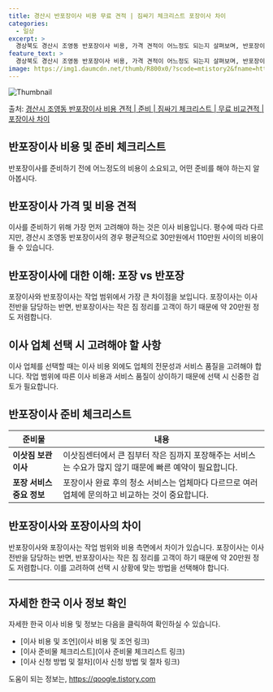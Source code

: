 ```yaml
---
title: 경산시 반포장이사 비용 무료 견적 | 짐싸기 체크리스트 포장이사 차이
categories:
  - 일상
excerpt: >
  경상북도 경산시 조영동 반포장이사 비용, 가격 견적이 어느정도 되는지 살펴보며, 반포장이사를 준비함에 있어 짐싸기 준비 체크리스트가 무엇인지 보겠습니다. 마지막으로 포장이사와 차이점을 통해 무료 비교견적으로 어떤 것이 더 합리적인 선택인지 공유 드립니다.경산시 조영동 포장이사 견적 샘플 보기 👈 클릭경산시 조영동 포장이사 가격 살펴보기 👈 클릭경산시 조영동 반포장이사 평균 이사 비용평수경산시 조영동 평균 이사 비용원룸 이사9평 이하 (1톤)30만원~투룸/쓰리룸 이사16평 ~ 20평 (2.5톤)80만원~쓰리룸 이사21평 (5톤) ~110만원~우리집 무료 이사견적 받기 👈 클릭포장 vs 반포장: 가장 큰 차이점포장이사는 이사 전반을 담당하는 반면, 반포장이사는 작은 짐 정리를 고객이 하기 때문에 약 2..
feature_text: >
  경상북도 경산시 조영동 반포장이사 비용, 가격 견적이 어느정도 되는지 살펴보며, 반포장이사를 준비함에 있어 짐싸기 준비 체크리스트가 무엇인지 보겠습니다. 마지막으로 포장이사와 차이점을 통해 무료 비교견적으로 어떤 것이 더 합리적인 선택인지 공유 드립니다.경산시 조영동 포장이사 견적 샘플 보기 👈 클릭경산시 조영동 포장이사 가격 살펴보기 👈 클릭경산시 조영동 반포장이사 평균 이사 비용평수경산시 조영동 평균 이사 비용원룸 이사9평 이하 (1톤)30만원~투룸/쓰리룸 이사16평 ~ 20평 (2.5톤)80만원~쓰리룸 이사21평 (5톤) ~110만원~우리집 무료 이사견적 받기 👈 클릭포장 vs 반포장: 가장 큰 차이점포장이사는 이사 전반을 담당하는 반면, 반포장이사는 작은 짐 정리를 고객이 하기 때문에 약 2..
image: https://img1.daumcdn.net/thumb/R800x0/?scode=mtistory2&fname=https%3A%2F%2Fblog.kakaocdn.net%2Fdn%2F5iFCJ%2FbtsHccYYJ9n%2FZDzJaCakzordX2AlRoS5wk%2Fimg.webp
---
```


![Thumbnail](https://img1.daumcdn.net/thumb/R800x0/?scode=mtistory2&fname=https%3A%2F%2Fblog.kakaocdn.net%2Fdn%2F5iFCJ%2FbtsHccYYJ9n%2FZDzJaCakzordX2AlRoS5wk%2Fimg.webp)

<p>출처: <a href="https://qoogle.tistory.com/9412" rel="dofollow">경산시 조영동 반포장이사 비용 견적 | 준비 | 짐싸기 체크리스트 | 무료 비교견적 | 포장이사 차이</a> </p>

## 반포장이사 비용 및 준비 체크리스트

반포장이사를 준비하기 전에 어느정도의 비용이 소요되고, 어떤 준비를 해야 하는지 알아봅시다.

## **반포장이사 가격 및 비용 견적**

이사를 준비하기 위해 가장 먼저 고려해야 하는 것은 이사 비용입니다. 평수에 따라 다르지만, 경산시 조영동 반포장이사의 경우 평균적으로
30만원에서 110만원 사이의 비용이 들 수 있습니다.

## **반포장이사에 대한 이해: 포장 vs 반포장**

포장이사와 반포장이사는 작업 범위에서 가장 큰 차이점을 보입니다. 포장이사는 이사 전반을 담당하는 반면, 반포장이사는 작은 짐 정리를 고객이
하기 때문에 약 20만원 정도 저렴합니다.

## **이사 업체 선택 시 고려해야 할 사항**

이사 업체를 선택할 때는 이사 비용 외에도 업체의 전문성과 서비스 품질을 고려해야 합니다. 작업 범위에 따른 이사 비용과 서비스 품질이
상이하기 때문에 선택 시 신중한 검토가 필요합니다.

## **반포장이사 준비 체크리스트**

준비물 | 내용  
---|---  
**이삿짐 보관이사** | 이삿짐센터에서 큰 짐부터 작은 짐까지 포장해주는 서비스는 수요가 많지 않기 때문에 빠른 예약이 필요합니다.  
**포장 서비스 중요 정보** | 포장이사 완료 후의 청소 서비스는 업체마다 다르므로 여러 업체에 문의하고 비교하는 것이 중요합니다.  
  
## 반포장이사와 포장이사의 차이

반포장이사와 포장이사는 작업 범위와 비용 측면에서 차이가 있습니다. 포장이사는 이사 전반을 담당하는 반면, 반포장이사는 작은 짐 정리를
고객이 하기 때문에 약 20만원 정도 저렴합니다. 이를 고려하여 선택 시 상황에 맞는 방법을 선택해야 합니다.



* * *

## 자세한 한국 이사 정보 확인

자세한 한국 이사 비용 및 정보는 다음을 클릭하여 확인하실 수 있습니다.

  * [이사 비용 및 조언](이사 비용 및 조언 링크)
  * [이사 준비물 체크리스트](이사 준비물 체크리스트 링크)
  * [이사 신청 방법 및 절차](이사 신청 방법 및 절차 링크)



 

도움이 되는 정보는, <a href="https://qoogle.tistory.com" rel="dofollow">https://qoogle.tistory.com</a>


